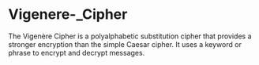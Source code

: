 # Vigenere-_Cipher
 The Vigenère Cipher is a polyalphabetic substitution cipher that provides a stronger encryption than the simple Caesar cipher. It uses a keyword or phrase to encrypt and decrypt messages.
